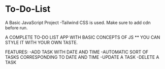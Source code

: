 # To-Do-List
A Basic JavaScript Project
 -Tailwind CSS is used. Make sure to add cdn before run.

 A COMPLETE TO-DO LIST APP WITH BASIC CONCEPTS OF JS
 ** YOU CAN STYLE IT WITH YOUR OWN TASTE.

 FEATURES: 
    -ADD TASK WITH DATE AND TIME
    -AUTOMATIC SORT OF TASKS CORRESPONDING TO DATE AND TIME
    -UPDATE A TASK
    -DELETE A TASK